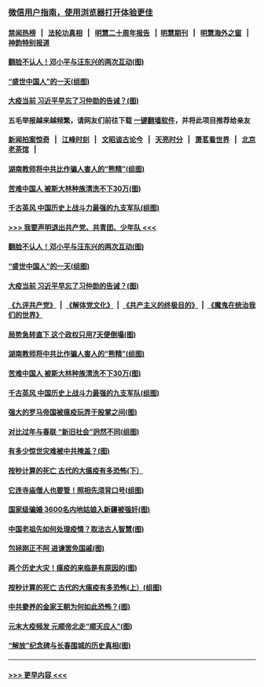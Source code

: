 ### [微信用户指南，使用浏览器打开体验更佳](https://github.com/gfw-breaker/banned-news1/blob/master/indexes/wechat-guide.md?t=0)
#### [禁闻热榜](热点新闻.md?t=0)  &nbsp;&nbsp;|&nbsp;&nbsp; [法轮功真相](https://github.com/gfw-breaker/truth/blob/master/README.md?t=0) &nbsp;&nbsp;|&nbsp;&nbsp; [明慧二十周年报告](https://github.com/gfw-breaker/mh-reports/blob/master/README.md?t=0) &nbsp;&nbsp;|&nbsp;&nbsp;[明慧期刊](https://github.com/gfw-breaker/mh-qikan) &nbsp;&nbsp;|&nbsp;&nbsp; [明慧海外之窗](https://github.com/gfw-breaker/mh-news/blob/master/README.md?t=0) &nbsp;&nbsp;|&nbsp;&nbsp; [神韵特别报道](https://github.com/gfw-breaker/mh-news/blob/master/shenyun.md?t=0)
#### [翻脸不认人！邓小平与汪东兴的两次互动(图)](../pages/p6/918612.md?t=02031044) 
#### [“盛世中国人”的一天(组图)](../pages/p6/921338.md?t=02031044) 
#### [大疫当前 习近平早忘了习仲勋的告诫？(图)](../pages/p6/921653.md?t=02031044) 
#### 五毛举报越来越频繁，请网友们前往下载 [一键翻墙软件](https://github.com/gfw-breaker/ssr-accounts)，并将此项目推荐给亲友
#### [新闻拍案惊奇](https://github.com/gfw-breaker/banned-news1/blob/master/pages/link4.md) &nbsp;&nbsp;|&nbsp;&nbsp; [江峰时刻](https://github.com/gfw-breaker/banned-news1/blob/master/pages/link4.md) &nbsp;&nbsp;|&nbsp;&nbsp; [文昭谈古论今](https://github.com/gfw-breaker/banned-news1/blob/master/pages/link4.md) &nbsp;&nbsp;|&nbsp;&nbsp; [天亮时分](https://github.com/gfw-breaker/banned-news1/blob/master/pages/link4.md) &nbsp;&nbsp;|&nbsp;&nbsp; [萧茗看世界](https://github.com/gfw-breaker/banned-news1/blob/master/pages/link4.md) &nbsp;&nbsp;|&nbsp;&nbsp; [北京老茶馆](https://github.com/gfw-breaker/banned-news1/blob/master/pages/link4.md) &nbsp;&nbsp;|&nbsp;&nbsp; 
#### [湖南教师将中共比作骗人害人的“熊精”(组图)](../pages/p6/921229.md?t=02031044) 
#### [苦难中国人 被斯大林种族清洗不下30万(图)](../pages/p6/921423.md?t=02031044) 
#### [千古英风 中国历史上战斗力最强的九支军队(组图)](../pages/p6/921555.md?t=02031044) 
#### [>>> 我要声明退出共产党、共青团、少年队 <<<](https://github.com/begood0513/goodnews/blob/master/quit/letter.md) 
#### [翻脸不认人！邓小平与汪东兴的两次互动(图)](../pages/p6/918612.md?t=02031044) 
#### [“盛世中国人”的一天(组图)](../pages/p6/921338.md?t=02031044) 
#### [大疫当前 习近平早忘了习仲勋的告诫？(图)](../pages/p6/921653.md?t=02031044) 
#### [《九评共产党》](https://github.com/begood0513/9ping.md/blob/master/README.md) &nbsp;|&nbsp; [《解体党文化》](../../../../jtdwh.md/blob/master/README.md)  &nbsp;|&nbsp; [《共产主义的终极目的》](../../../../gczydzjmd.md/blob/master/README.md) &nbsp;|&nbsp; [《魔鬼在统治我们的世界》](../../../../mgztzwmdsj.md/blob/master/README.md) 
#### [局势急转直下 这个政权只用7天便倒塌(图)](../pages/p6/921651.md?t=02031044) 
#### [湖南教师将中共比作骗人害人的“熊精”(组图)](../pages/p6/921229.md?t=02031044) 
#### [苦难中国人 被斯大林种族清洗不下30万(图)](../pages/p6/921423.md?t=02031044) 
#### [千古英风 中国历史上战斗力最强的九支军队(组图)](../pages/p6/921555.md?t=02031044) 
#### [强大的罗马帝国被瘟疫玩弄于股掌之间(图)](../pages/p6/921404.md?t=02031044) 
#### [对比过年与春联 “新旧社会”迥然不同(组图)](../pages/p6/921460.md?t=02031044) 
#### [有多少惊世灾难被中共掩盖？(图)](../pages/p6/921310.md?t=02031044) 
#### [按秒计算的死亡 古代的大瘟疫有多恐怖(下）](../pages/p6/921211.md?t=02031044) 
#### [它连寺庙僧人也要管！照相先须背口号(组图)](../pages/p6/920904.md?t=02031044) 
#### [国家级骗婚 3600名内地姑娘入新疆被强奸(图)](../pages/p6/921308.md?t=02031044) 
#### [中国老祖先如何处理疫情？取法古人智慧(图)](../pages/p6/921236.md?t=02031044) 
#### [包拯刚正不阿 进谏罢免国戚(图)](../pages/p6/921004.md?t=02031044) 
#### [两个历史大灾！瘟疫的来临是有原因的(图)](../pages/p6/920925.md?t=02031044) 
#### [按秒计算的死亡 古代的大瘟疫有多恐怖(上）(组图)](../pages/p6/919123.md?t=02031044) 
#### [中共豢养的金家王朝为何如此恐怖？(图)](../pages/p6/920841.md?t=02031044) 
#### [元末大疫频发 元顺帝北走“顺天应人”(图)](../pages/p6/921186.md?t=02031044) 
#### [“解放”纪念碑与长春围城的历史真相(图)](../pages/p6/920922.md?t=02031044) 

----
#### [ >>> 更早内容 <<< ](../indexes/p6-earlier.md)
